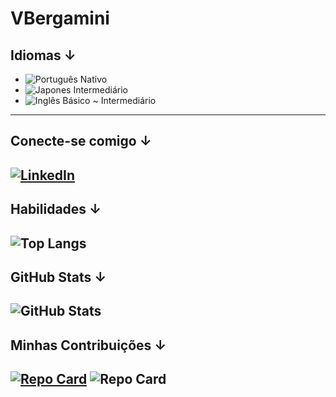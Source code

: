 # VBergamini

## Idiomas ↓
 + ![Português](https://raw.githubusercontent.com/stevenrskelton/flag-icon/master/png/16/country-4x3/br.png) Nativo
+ ![Japones](https://raw.githubusercontent.com/stevenrskelton/flag-icon/master/png/16/country-4x3/jp.png) Intermediário
+ ![Inglês](https://raw.githubusercontent.com/stevenrskelton/flag-icon/master/png/16/country-4x3/us.png) Básico ~ Intermediário
---
 
## Conecte-se comigo ↓
[![LinkedIn](https://img.shields.io/badge/LinkedIn-000?style=for-the-badge&logo=linkedin&logoColor=0E76A8)](https://www.linkedin.com/in/vlademir-de-souza-bergamini-2a1a6b240/)
---

## Habilidades ↓
![Top Langs](https://github-readme-stats-git-masterrstaa-rickstaa.vercel.app/api/top-langs/?username=VBergamini&bg_color=000&border_color=30A3DC&title_color=E94D5F&text_color=FFF)
---

## GitHub Stats ↓
![GitHub Stats](https://github-readme-stats.vercel.app/api?username=VBergamini&theme=transparent&bg_color=000&border_color=30A3DC&show_icons=true&icon_color=30A3DC&title_color=E94D5F&text_color=FFF)
---

## Minhas Contribuições ↓
[ ![Repo Card](https://github-readme-stats.vercel.app/api/pin/?username=VBergamini&repo=dio-lab-open-source&bg_color=000&border_color=30A3DC&show_icons=true&icon_color=30A3DC&title_color=E94D5F&text_color=FFF)](https://github.com/VBergamini/SEUREPOSITORIO)
![Repo Card](https://github-readme-stats.vercel.app/api/pin/?username=VBergamini&repo=PI&bg_color=000&border_color=30A3DC&show_icons=true&icon_color=30A3DC&title_color=E94D5F&text_color=FFF)
---